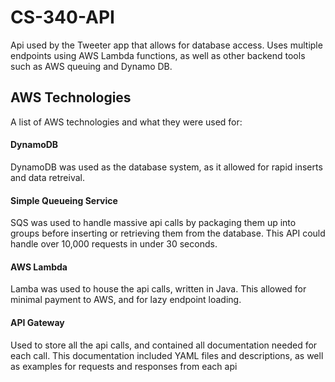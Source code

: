 # CS-340-API
Api used by the Tweeter app that allows for database access. Uses multiple endpoints using AWS Lambda functions, as well as other backend tools such as AWS queuing and Dynamo DB.

## AWS Technologies
A list of AWS technologies and what they were used for:

#### DynamoDB
DynamoDB was used as the database system, as it allowed for rapid inserts and data retreival.

#### Simple Queueing Service
SQS was used to handle massive api calls by packaging them up into groups before inserting or retrieving them from the database. This API could handle over 10,000 requests in under 30 seconds. 

#### AWS Lambda
Lamba was used to house the api calls, written in Java. This allowed for minimal payment to AWS, and for lazy endpoint loading.

#### API Gateway
Used to store all the api calls, and contained all documentation needed for each call. This documentation included YAML files and descriptions, as well as examples for requests and responses from each api
